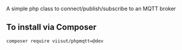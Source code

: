 A simple php class to connect/publish/subscribe to an MQTT broker

To install via Composer
-----------------------
`composer require viisut/phpmqtt=@dev`
